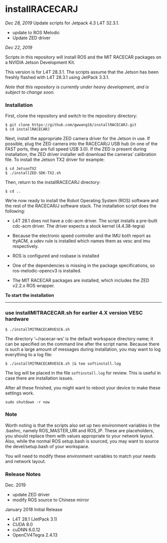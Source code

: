 # installRACECARJ

<em>Dec 28, 2019</em>
Update scripts for Jetpack 4.3 L4T 32.3.1.
- update to ROS Melodic
- Update ZED driver 

<em>Dec 22, 2019</em>

Scripts in this repository will install ROS and the MIT RACECAR packages on a NVIDIA Jetson Development Kit.

This version is for L4T 28.3.1. The scripts assume that the Jetson has been freshly flashed with L4T 28.3.1 using JetPack 3.3.1.


<em>Note that this repository is currently under heavy development, and is subject to change soon.
</em>

### Installation

First, clone the repository and switch to the repository directory:
```
$ git clone https://github.com/gwwang16/installRACECARJ.git
$ cd installRACECARJ
```

Next, install the appropriate ZED camera driver for the Jetson in use. If possible, plug the ZED camera into the RACECAR/J USB hub (in one of the FAST ports, they are full speed USB 3.0). If the ZED is present during installation, the ZED driver installer will download the cameras’ calibration file. To install the Jetson TX2 driver for example:

```
$ cd JetsonTX2
$ ./installZED-SDK-TX2.sh
```

Then, return to the installRACECARJ directory:

```
$ cd ..
```

We’re now ready to install the Robot Operating System (ROS) software and the rest of the RACECAR/J software stack. The installation script does the following:

- L4T 28.1 does not have a cdc-acm driver. The script installs a pre-built cdc-acm driver. The driver expects a stock kernel (4.4.38-tegra)

- Because the electronic speed controller and the IMU both report as ttyACM, a udev rule is installed which names them as vesc and imu respectively.

- ROS is configured and rosbase is installed

- One of the dependencies is missing in the package specifications, so ros-melodic-opencv3 is installed.

- The MIT RACECAR packages are installed, which includes the ZED v2.2.x ROS wrapper.

**To start the installation**

-------

### use installMITRACECAR.sh for earlier 4.X version VESC hardware

```
$ ./installMITRACECARVESC6.sh
```

The directory ‘~/racecar-ws’ is the default workspace directory name; it can be specified on the command line after the script name. Because there is such a large amount of messages during installation, you may want to log everything to a log file:

```
$ ./installMITRACECARVESC6.sh |& tee softinstall.log
```

The log will be placed in the file `softinstall.log` for review. This is useful in case there are installation issues.

After all these finished, you might want to reboot your device to make these settings work.

```
sudo shutdown -r now
```

### Note
Worth noting is that the scripts also set up two environment variables in the .bashrc, namely ROS_MASTER_URI and ROS_IP. These are placeholders, you should replace them with values appropriate to your network layout. Also, while the normal ROS setup.bash is sourced, you may want to source the devel/setup.bash of your workspace.

You will need to modify these environment variables to match your needs and network layout.

### Release Notes

Dec. 2019
* update ZED driver
* modify ROS source to Chinese mirror

January 2018
Initial Release
* L4T 28.1 (JetPack 3.1)
* CUDA 8.0
* cuDNN 6.0.12
* OpenCV4Tegra 2.4.13


